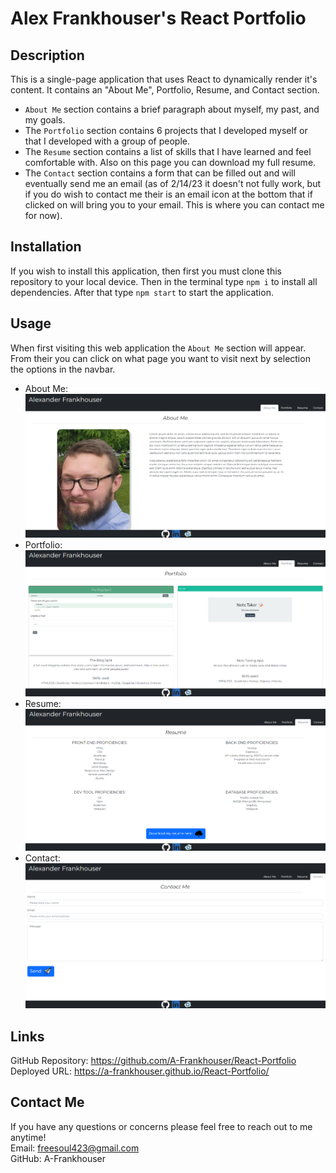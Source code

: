 # Alex Frankhouser's React Portfolio

## Description
This is a single-page application that uses React to dynamically render it's content. It contains an "About Me", Portfolio, Resume, and Contact section. <br>
- `About Me` section contains a brief paragraph about myself, my past, and my goals.
- The `Portfolio` section contains 6 projects that I developed myself or that I developed with a group of people.
- The  `Resume` section contains a list of skills that I have learned and feel comfortable with. Also on this page you can download my full resume.
- The `Contact` section contains a form that can be filled out and will eventually send me an email (as of 2/14/23 it doesn't not fully work, but if you do wish to contact me their is an email icon at the bottom that if clicked on will bring you to your email. This is where you can contact me for now).

## Installation
If you wish to install this application, then first you must clone this repository to your local device. Then in the terminal type `npm i` to install all dependencies. After that type `npm start` to start the application.

## Usage
When first visiting this web application the `About Me` section will appear. From their you can click on what page you want to visit next by selection the options in the navbar.

- About Me:
![About Me page](src/assets/Screenshot%20(42).png)
- Portfolio:
![Portfolio page](src/assets/Screenshot%20(43).png)
- Resume:
![Resume page](src/assets/Screenshot%20(44).png)
- Contact:
![Contact page](src/assets/Screenshot%20(45).png)

## Links
GitHub Repository: https://github.com/A-Frankhouser/React-Portfolio <br>
Deployed URL: https://a-frankhouser.github.io/React-Portfolio/

## Contact Me
If you have any questions or concerns please feel free to reach out to me anytime!<br>
Email: freesoul423@gmail.com<br>
GitHub: A-Frankhouser